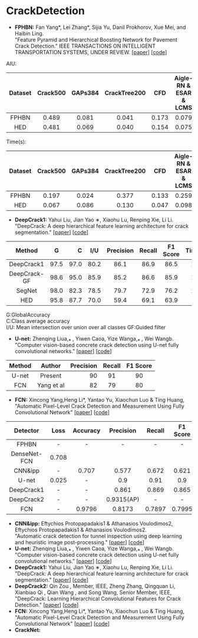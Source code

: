 # CrackDetection

* **FPHBN:** Fan Yang*, Lei Zhang*, Sijia Yu, Danil Prokhorov, Xue Mei, and Haibin Ling.<br />
  "Feature Pyramid and Hierarchical Boosting Network for Pavement Crack Detection." IEEE TRANSACTIONS ON INTELLIGENT TRANSPORTATION SYSTEMS, UNDER REVIEW. 
  [[paper](https://ieeexplore.ieee.org/abstract/document/8694955)]
  [[code](https://github.com/fyangneil/pavement-crack-detection)]
  
AIU: 

|  Dataset  |    Crack500  |    GAPs384    |   CrackTree200    |    CFD   |    Aigle-RN & ESAR & LCMS   |
|:---------:|:------------:|:-------------:|:-----------------:|:--------:|:---------------------------:|
|   FPHBN   |    0.489     |     0.081     |        0.041      |   0.173  |             0.079           | 
|    HED    |    0.481     |     0.069     |        0.040      |   0.154  |             0.075           |    
  
Time(s):

|  Dataset  |    Crack500  |    GAPs384    |   CrackTree200    |    CFD   |    Aigle-RN & ESAR & LCMS   |
|:---------:|:------------:|:-------------:|:-----------------:|:--------:|:---------------------------:|
|   FPHBN   |    0.197     |     0.024     |        0.377      |   0.133  |             0.259           | 
|    HED    |    0.067     |     0.086     |        0.130      |   0.047  |             0.098           | 

* **DeepCrack1:** Yahui Liu, Jian Yao ∗, Xiaohu Lu, Renping Xie, Li Li.<br />
  "DeepCrack: A deep hierarchical feature learning architecture for crack segmentation." 
  [[paper](https://www.sciencedirect.com/science/article/pii/S0925231219300566)]
  [[code](https://github.com/yhlleo/DeepCrack/blob/master/dataset/DeepCrack.zip)]
  
|    Method    |     G    |         C          |       I/U       |  Precision  |     Recall    |   F1 Score    |Time(s)|
|:------------:|:--------:|-------------------:|:---------------:|:-----------:|:-------------:|:-------------:|:-----:|
|  DeepCrack1  |   97.5   |        97.0        |       80.2      |    86.1     |       86.9    |      86.5     |   109 |   
| DeepCrack-GF |   98.6   |        95.0        |       85.9      |    85.2     |       86.6    |      85.9     |   118 |
|    SegNet    |   98.0   |        82.3        |       78.5      |    79.7     |       72.9    |      76.2     |   184 |   
|      HED     |   95.8   |        87.7        |       70.0      |    59.4     |       69.1    |      63.9     |   56  |

G:GlobalAccuracy   
C:Class average accuracy  
I/U: Mean intersection over union over all classes 
GF:Guided filter

* **U-net:** Zhenqing Liua,⁎ , Yiwen Caoa, Yize Wanga,⁎ , Wei Wangb.<br />
  "Computer vision-based concrete crack detection using U-net fully convolutional networks." 
  [[paper](https://data.mendeley.com/datasets/c7cpnw32j6/1)]
  [[code](https://data.mendeley.com/datasets/c7cpnw32j6/1)]
  
|    Method    |     Author    |    Precision  |     Recall    |   F1 Score    |
|:------------:|:-------------:|--------------:|:-------------:|:-------------:|
|     U-net    |    Present    |        90     |       91      |       90      |       
|      FCN     |   Yang et al  |        82     |       79      |       80      |       
  
* **FCN:** Xincong Yang,Heng Li*, Yantao Yu, Xiaochun Luo & Ting Huang,<br />
  "Automatic Pixel-Level Crack Detection and Measurement Using Fully Convolutional Network"
  [[paper](https://onlinelibrary.wiley.com/doi/full/10.1111/mice.12412)]
  [[code]()]





|   Detector   |    Loss    |    Accuracy    |    Precision    |    Recall   |    F1 Score   |   AIU   |   Deep Learning   |  Time(s)  |
|:------------:|:----------:|:--------------:|:---------------:|:-----------:|:-------------:|:-------:|:-----------------:|:---------:|
|     FPHBN    |      -     |       -        |        -        |    -        |       -       |  0.489  |       Y           |  0.197    |
|DenseNet-FCN  |   0.708    |                |                 |             |               |         |       Y           |           |
|     CNN&ipp  |      -     |      0.707     |      0.577      |    0.672    |      0.621    |    -    |       Y           |           |
|     U-net    |   0.025    |       -        |      0.9        |      0.91   |        0.9    |    -    |       Y           |           |
|  DeepCrack1  |      -     |       -        |      0.861      |    0.869    |     0.865     |    -    |       Y           |           |
|  DeepCrack2  |      -     |       -        |      0.9315(AP) |      -      |       -       |    -    |       Y           |           |
|      FCN     |      -     |       0.9796   |      0.8173     |      0.7897 |       0.7995  |    -    |       Y           |           | |  CrackNet    |      -     |       -        |      0.9013     |      0.8763 |       0.8886  |    -    |       Y           |           | |  CrackForest |      -     |       0.9796   |      0.8173     |      0.7897 |       0.7995  |    -    |       Y           |           | |  CrackTree   |      -     |       -        |      0.9013     |      0.8763 |       0.8886  |    -    |       Y           |           |             


* **CNN&ipp:** Eftychios Protopapadakis1 & Athanasios Voulodimos2, Eftychios Protopapadakis1 & Athanasios Voulodimos2.<br />
  "Automatic crack detection for tunnel inspection using deep learning and heuristic image post-processing." 
  [[paper]()]
  [[code]()]
* **U-net:** Zhenqing Liua,⁎ , Yiwen Caoa, Yize Wanga,⁎ , Wei Wangb.<br />
  "Computer vision-based concrete crack detection using U-net fully convolutional networks." 
  [[paper]()]
  [[code]()]
* **DeepCrack1:** Yahui Liu, Jian Yao ∗, Xiaohu Lu, Renping Xie, Li Li.<br />
  "DeepCrack: A deep hierarchical feature learning architecture for crack segmentation." 
  [[paper]()]
  [[code](https://github.com/yhlleo/DeepCrack/blob/master/dataset/DeepCrack.zip)]
* **DeepCrack2:** Qin Zou , Member, IEEE, Zheng Zhang, Qingquan Li, Xianbiao Qi , Qian Wang , and Song Wang, Senior Member, IEEE,<br />
  "DeepCrack: Learning Hierarchical Convolutional Features for Crack Detection."
  [[paper]()]
  [[code]()]
* **FCN:** Xincong Yang,Heng Li*, Yantao Yu, Xiaochun Luo & Ting Huang,<br />
  "Automatic Pixel-Level Crack Detection and Measurement Using Fully Convolutional Network"
  [[paper]()]
  [[code]()]
* **CrackNet:**  
  
  
  
  
  
  
  
  
